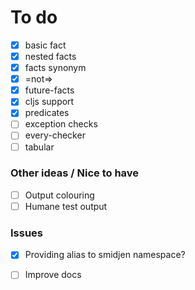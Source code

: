 # To do

- [x] basic fact
- [x] nested facts
- [x] facts synonym
- [x] =not=>
- [x] future-facts
- [x] cljs support
- [x] predicates
- [ ] exception checks
- [ ] every-checker
- [ ] tabular

### Other ideas / Nice to have

- [ ] Output colouring
- [ ] Humane test output

### Issues

- [x] Providing alias to smidjen namespace?
- [ ] Improve docs

